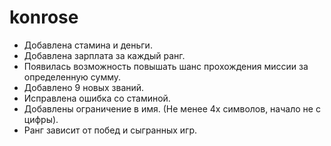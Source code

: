 # konrose

- Добавлена стамина и деньги.
- Добавлена зарплата за каждый ранг.
- Появилась возможность повышать шанс прохождения миссии за определенную сумму.
- Добавлено 9 новых званий.
- Исправлена ошибка со стаминой.
- Добавлены ограничение в имя. (Не менее 4х символов, начало не с цифры).
- Ранг зависит от побед и сыгранных игр.
